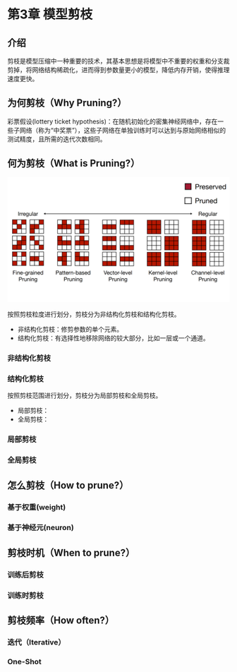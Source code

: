 # 第3章 模型剪枝

## 介绍

剪枝是模型压缩中一种重要的技术，其基本思想是将模型中不重要的权重和分支裁剪掉，将网络结构稀疏化，进而得到参数量更小的模型，降低内存开销，使得推理速度更快。

## 为何剪枝（Why Pruning?）

彩票假设(lottery ticket hypothesis)：在随机初始化的密集神经网络中，存在一些子网络（称为“中奖票”），这些子网络在单独训练时可以达到与原始网络相似的测试精度，且所需的迭代次数相同。


## 何为剪枝（What is Pruning?）

![granularities](./images/granularities.png)

按照剪枝粒度进行划分，剪枝分为非结构化剪枝和结构化剪枝。
- 非结构化剪枝：修剪参数的单个元素。
- 结构化剪枝：有选择性地移除网络的较大部分，比如一层或一个通道。


### 非结构化剪枝


### 结构化剪枝

按照剪枝范围进行划分，剪枝分为局部剪枝和全局剪枝。
- 局部剪枝：
- 全局剪枝：

### 局部剪枝


### 全局剪枝


## 怎么剪枝（How to prune?）


### 基于权重(weight)


### 基于神经元(neuron)



## 剪枝时机（When to prune?）

### 训练后剪枝


### 训练时剪枝



## 剪枝频率（How often?）


### 迭代（Iterative）

### One-Shot

